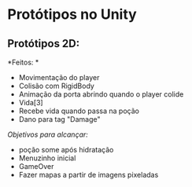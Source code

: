 # Protótipos no Unity

## Protótipos 2D:

*Feitos: *
- Movimentação do player
- Colisão com RigidBody
- Animação da porta abrindo quando o player colide
- Vida\[3\]
- Recebe vida quando passa na poção
- Dano para tag "Damage"

*Objetivos para alcançar:*
- poção some após hidratação
- Menuzinho inicial
- GameOver
- Fazer mapas a partir de imagens pixeladas
